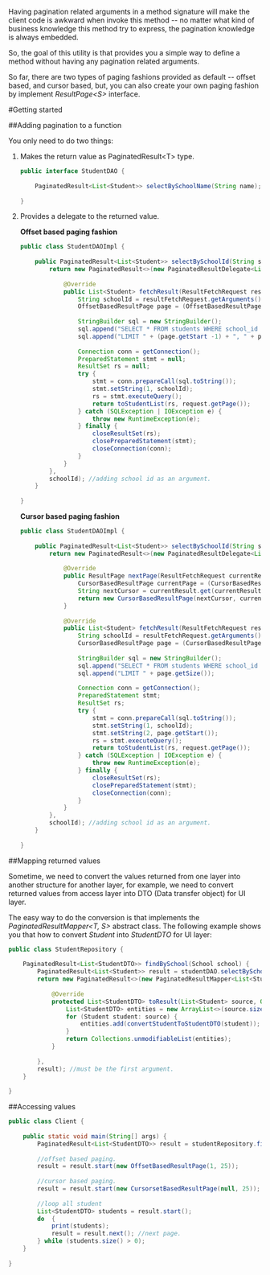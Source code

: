 Having pagination related arguments in a method signature will make the client code is awkward when invoke this method -- no matter what kind of business knowledge this method try to express, the pagination knowledge is always embedded. 

So, the goal of this utility is that provides you a simple way to define a method without having any pagination related arguments.    

So far, there are two types of paging fashions provided as default -- offset based, and cursor based, but, you can also create your own paging fashion by implement *ResultPage\<S\>* interface.

#Getting started

##Adding pagination to a function

You only need to do two things:

1. Makes the return value as PaginatedResult\<T\> type.

    ```java
    public interface StudentDAO {
        
        PaginatedResult<List<Student>> selectBySchoolName(String name);
        
    }
    ```

2. Provides a delegate to the returned value.

    **Offset based paging fashion**
    ```java
    public class StudentDAOImpl {
        
        public PaginatedResult<List<Student>> selectBySchoolId(String schoolId) {
            return new PaginatedResult<>(new PaginatedResultDelegate<List<Student>>() {
                
                @Override
                public List<Student> fetchResult(ResultFetchRequest resultFetchRequest) {
                    String schoolId = resultFetchRequest.getArguments()[0];
                    OffsetBasedResultPage page = (OffsetBasedResultPage) resultFetchRequest.getPage();
                    
                    StringBuilder sql = new StringBuilder();
                    sql.append("SELECT * FROM students WHERE school_id = ? ");                    
                    sql.append("LIMIT " + (page.getStart -1) + ", " + page.getSize());
                                        
                    Connection conn = getConnection();
                    PreparedStatement stmt = null;
                    ResultSet rs = null;
                    try {                    
                        stmt = conn.prepareCall(sql.toString());
                        stmt.setString(1, schoolId);
                        rs = stmt.executeQuery();
                        return toStudentList(rs, request.getPage());
                    } catch (SQLException | IOException e) {
                        throw new RuntimeException(e);
                    } finally {
                        closeResultSet(rs);
                        closePreparedStatement(stmt);
                        closeConnection(conn);
                    }
                }
            },
            schoolId); //adding school id as an argument.
        }
        
    }
    ```
 
    **Cursor based paging fashion**
    ```java
    public class StudentDAOImpl {
        
        public PaginatedResult<List<Student>> selectBySchoolId(String schoolId) {
            return new PaginatedResult<>(new PaginatedResultDelegate<List<Student>>() {
             
                @Override
                public ResultPage nextPage(ResultFetchRequest currentRequest, List<Student> currentResult) {
                    CursorBasedResultPage currentPage = (CursorBasedResultPage) currentRequest.getPage();
                    String nextCursor = currentResult.get(currentResult.size() - 1).getId();  
                    return new CursorBasedResultPage(nextCursor, currentPage.getSize());    
                }
                
                @Override
                public List<Student> fetchResult(ResultFetchRequest resultFetchRequest) {
                    String schoolId = resultFetchRequest.getArguments()[0];
                    CursorBasedResultPage page = (CursorBasedResultPage) resultFetchRequest.getPage();
                    
                    StringBuilder sql = new StringBuilder();
                    sql.append("SELECT * FROM students WHERE school_id = ? AND key > ? ORDER BY key ASC");                    
                    sql.append("LIMIT " + page.getSize());
                                        
                    Connection conn = getConnection();
                    PreparedStatement stmt;
                    ResultSet rs;
                    try {                    
                        stmt = conn.prepareCall(sql.toString());
                        stmt.setString(1, schoolId);
                        stmt.setString(2, page.getStart());
                        rs = stmt.executeQuery();
                        return toStudentList(rs, request.getPage());
                    } catch (SQLException | IOException e) {
                        throw new RuntimeException(e);
                    } finally {
                        closeResultSet(rs);
                        closePreparedStatement(stmt);
                        closeConnection(conn);
                    }
                }
            },
            schoolId); //adding school id as an argument.
        }
        
    }
    ```


##Mapping returned values

Sometime, we need to convert the values returned from one layer into another structure for another layer, for example, we need to convert returned values from access layer into DTO (Data transfer object) for UI layer.

The easy way to do the conversion is that implements the *PaginatedResultMapper\<T, S\>* abstract class. The following example shows you that how to convert *Student* into *StudentDTO* for UI layer:

```java
public class StudentRepository {
    
    PaginatedResult<List<StudentDTO>> findBySchool(School school) {
        PaginatedResult<List<Student>> result = studentDAO.selectBySchoolId(school.getId());
        return new PaginatedResult<>(new PaginatedResultMapper<List<StudentDTO>, List<Student>>() {
            
            @Override
            protected List<StudentDTO> toResult(List<Student> source, Object[] arguments) {
                List<StudentDTO> entities = new ArrayList<>(source.size());
                for (Student student: source) {
                    entities.add(convertStudentToStudentDTO(student));
                }
                return Collections.unmodifiableList(entities);
            }
            
        }, 
        result); //must be the first argument.
    }
    
} 
```

##Accessing values

```java
public class Client {
    
    public static void main(String[] args) {        
        PaginatedResult<List<StudentDTO>> result = studentRepository.findBySchool(new School("1"));
        
        //offset based paging.
        result = result.start(new OffsetBasedResultPage(1, 25)); 
        
        //cursor based paging.
        result = result.start(new CursorsetBasedResultPage(null, 25)); 
        
        //loop all student
        List<StudentDTO> students = result.start();
        do  {
            print(students);
            result = result.next(); //next page.
        } while (students.size() > 0);
    }
    
}
```



